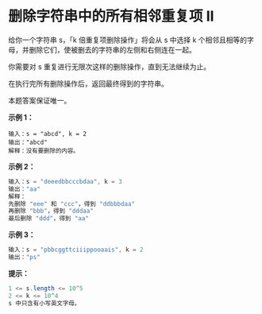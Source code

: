 # 删除字符串中的所有相邻重复项 II

给你一个字符串 s，「k 倍重复项删除操作」将会从 s 中选择 k 个相邻且相等的字母，并删除它们，使被删去的字符串的左侧和右侧连在一起。

你需要对 s 重复进行无限次这样的删除操作，直到无法继续为止。

在执行完所有删除操作后，返回最终得到的字符串。

本题答案保证唯一。

**示例 1：**

```
输入：s = "abcd", k = 2
输出："abcd"
解释：没有要删除的内容。
```

**示例 2：**

```java
输入：s = "deeedbbcccbdaa", k = 3
输出："aa"
解释： 
先删除 "eee" 和 "ccc"，得到 "ddbbbdaa"
再删除 "bbb"，得到 "dddaa"
最后删除 "ddd"，得到 "aa"
```

**示例 3：**

```java
输入：s = "pbbcggttciiippooaais", k = 2
输出："ps"
```

**提示：**

```java
1 <= s.length <= 10^5
2 <= k <= 10^4
s 中只含有小写英文字母。
```

